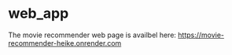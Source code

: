 # web_app

The movie recommender web page is availbel here: https://movie-recommender-heike.onrender.com

